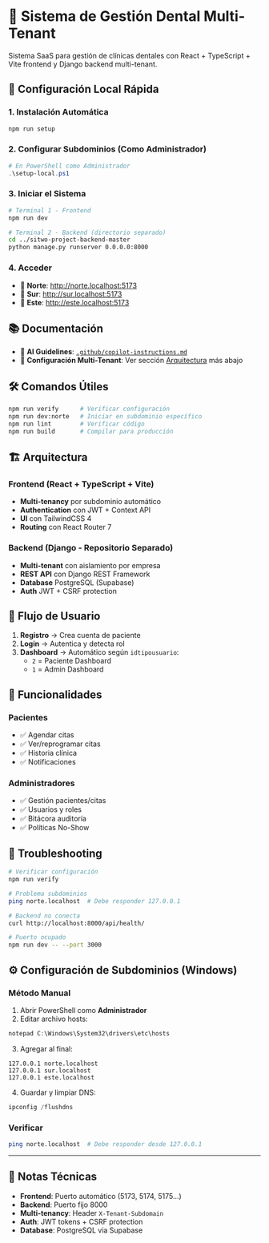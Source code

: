 # 🦷 Sistema de Gestión Dental Multi-Tenant

Sistema SaaS para gestión de clínicas dentales con React + TypeScript + Vite frontend y Django backend multi-tenant.

## 🚀 Configuración Local Rápida

### 1. Instalación Automática
```bash
npm run setup
```

### 2. Configurar Subdominios (Como Administrador)
```powershell
# En PowerShell como Administrador
.\setup-local.ps1
```

### 3. Iniciar el Sistema
```bash
# Terminal 1 - Frontend
npm run dev

# Terminal 2 - Backend (directorio separado)
cd ../sitwo-project-backend-master
python manage.py runserver 0.0.0.0:8000
```

### 4. Acceder
- 🏥 **Norte**: http://norte.localhost:5173
- 🏥 **Sur**: http://sur.localhost:5173  
- 🏥 **Este**: http://este.localhost:5173

## 📚 Documentación

- 🤖 **AI Guidelines**: [`.github/copilot-instructions.md`](./.github/copilot-instructions.md)
- 📖 **Configuración Multi-Tenant**: Ver sección [Arquitectura](#🏗️-arquitectura) más abajo

## 🛠️ Comandos Útiles

```bash
npm run verify      # Verificar configuración
npm run dev:norte   # Iniciar en subdominio específico
npm run lint        # Verificar código
npm run build       # Compilar para producción
```

## 🏗️ Arquitectura

### Frontend (React + TypeScript + Vite)
- **Multi-tenancy** por subdominio automático
- **Authentication** con JWT + Context API
- **UI** con TailwindCSS 4
- **Routing** con React Router 7

### Backend (Django - Repositorio Separado)
- **Multi-tenant** con aislamiento por empresa
- **REST API** con Django REST Framework
- **Database** PostgreSQL (Supabase)
- **Auth** JWT + CSRF protection

## 🔐 Flujo de Usuario

1. **Registro** → Crea cuenta de paciente
2. **Login** → Autentica y detecta rol
3. **Dashboard** → Automático según `idtipousuario`:
   - `2` = Paciente Dashboard
   - `1` = Admin Dashboard

## 🎯 Funcionalidades

### Pacientes
- ✅ Agendar citas
- ✅ Ver/reprogramar citas
- ✅ Historia clínica
- ✅ Notificaciones

### Administradores  
- ✅ Gestión pacientes/citas
- ✅ Usuarios y roles
- ✅ Bitácora auditoría
- ✅ Políticas No-Show

## 🚨 Troubleshooting

```bash
# Verificar configuración
npm run verify

# Problema subdominios
ping norte.localhost  # Debe responder 127.0.0.1

# Backend no conecta
curl http://localhost:8000/api/health/

# Puerto ocupado
npm run dev -- --port 3000
```

## ⚙️ Configuración de Subdominios (Windows)

### Método Manual
1. Abrir PowerShell como **Administrador**
2. Editar archivo hosts:
```powershell
notepad C:\Windows\System32\drivers\etc\hosts
```
3. Agregar al final:
```
127.0.0.1 norte.localhost
127.0.0.1 sur.localhost  
127.0.0.1 este.localhost
```
4. Guardar y limpiar DNS:
```powershell
ipconfig /flushdns
```

### Verificar
```bash
ping norte.localhost  # Debe responder desde 127.0.0.1
```

---

## 📝 Notas Técnicas

- **Frontend**: Puerto automático (5173, 5174, 5175...)
- **Backend**: Puerto fijo 8000
- **Multi-tenancy**: Header `X-Tenant-Subdomain` 
- **Auth**: JWT tokens + CSRF protection
- **Database**: PostgreSQL via Supabase
